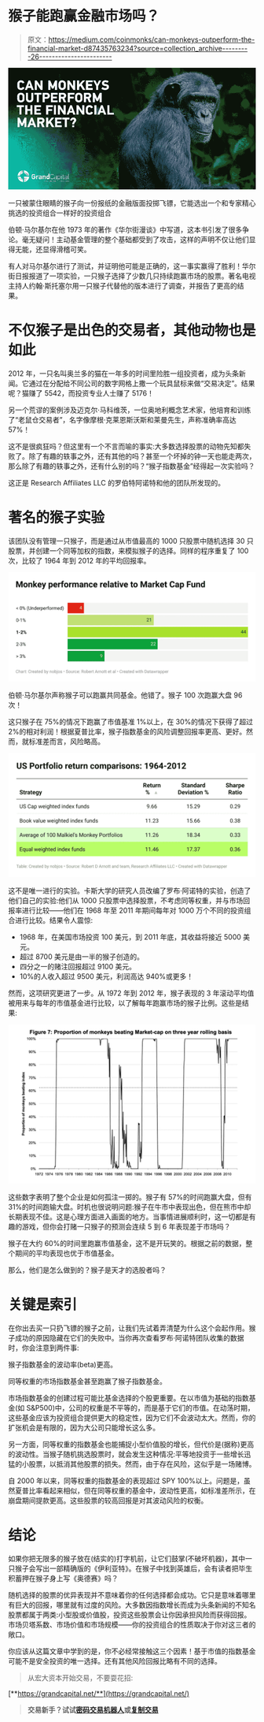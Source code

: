 # 猴子能跑赢金融市场吗？

> 原文：<https://medium.com/coinmonks/can-monkeys-outperform-the-financial-market-d87435763234?source=collection_archive---------26----------------------->

![](img/726c9418c76a8d78d4635da60c778f28.png)

一只被蒙住眼睛的猴子向一份报纸的金融版面投掷飞镖，它能选出一个和专家精心挑选的投资组合一样好的投资组合

伯顿·马尔基尔在他 1973 年的著作《华尔街漫谈》中写道，这本书引发了很多争论。毫无疑问！主动基金管理的整个基础都受到了攻击，这样的声明不仅让他们显得无能，还显得滑稽可笑。

有人对马尔基尔进行了测试，并证明他可能是正确的，这一事实赢得了胜利！华尔街日报报道了一项实验，一只猴子选择了少数几只持续跑赢市场的股票。著名电视主持人约翰·斯托塞尔用一只猴子代替他的版本进行了调查，并报告了更高的结果。

# 不仅猴子是出色的交易者，其他动物也是如此

2012 年，一只名叫奥兰多的猫在一年多的时间里险胜一组投资者，成为头条新闻。它通过在分配给不同公司的数字网格上撒一个玩具鼠标来做“交易决定”。结果呢？猫赚了 5542，而投资专业人士赚了 5176！

另一个荒谬的案例涉及迈克尔·马科维茨，一位奥地利概念艺术家，他培育和训练了“老鼠仓交易者”，名字像摩根·克莱恩斯沃斯和莱曼先生，声称准确率高达 57%！

这不是很疯狂吗？但这里有一个不言而喻的事实:大多数选择股票的动物先知都失败了。除了有趣的轶事之外，还有其他的吗？甚至一个坏掉的钟一天也能走两次，那么除了有趣的轶事之外，还有什么别的吗？“猴子指数基金”经得起一次实验吗？

这正是 Research Affiliates LLC 的罗伯特阿诺特和他的团队所发现的。

# 著名的猴子实验

该团队没有管理一只猴子，而是通过从市值最高的 1000 只股票中随机选择 30 只股票，并创建一个同等加权的指数，来模拟猴子的选择。同样的程序重复了 100 次，比较了 1964 年到 2012 年的平均回报率。

![](img/1940e4ba6ee0b66eabf9c23193001e7a.png)

伯顿·马尔基尔声称猴子可以跑赢共同基金。他错了。猴子 100 次跑赢大盘 96 次！

这只猴子在 75%的情况下跑赢了市值基准 1%以上，在 30%的情况下获得了超过 2%的相对利润！根据夏普比率，猴子指数基金的风险调整回报率更高、更好。然而，就标准差而言，风险略高。

![](img/1fdf3c1dbe88606e22e634e81b1496b9.png)

这不是唯一进行的实验。卡斯大学的研究人员改编了罗布·阿诺特的实验，创造了他们自己的实验:他们从 1000 只股票中选择股票，不考虑同等权重，并与市场回报率进行比较——他们在 1968 年至 2011 年期间每年对 1000 万个不同的投资组合进行比较。结果令人震惊:

*   1968 年，在美国市场投资 100 美元，到 2011 年底，其收益将接近 5000 美元。
*   超过 8700 美元是由一半的猴子创造的。
*   四分之一的赌注回报超过 9100 美元。
*   10%的人收入超过 9500 美元，利润高达 940%或更多！

然而，这项研究更进了一步。从 1972 年到 2012 年，猴子表现的 3 年滚动平均值被用来与每年的市值基金进行比较，以了解每年跑赢市场的猴子比例。这些是结果:

![](img/057480b44aad7a75e65a215ee9ec23ad.png)

这些数字表明了整个企业是如何孤注一掷的。猴子有 57%的时间跑赢大盘，但有 31%的时间跑输大盘。时机也很说明问题:猴子在牛市中表现出色，但在熊市中却长期表现不佳。这是心理方面进入画面的地方。当事情进展顺利时，这一切都是有趣的游戏，但你会打赌一只猴子的预测会连续 5 到 6 年表现差于市场吗？

猴子在大约 60%的时间里跑赢市值基金，这不是开玩笑的。根据之前的数据，整个期间的平均表现也优于市值基金。

那么，他们是怎么做到的？猴子是天才的选股者吗？

# 关键是索引

在你出去买一只扔飞镖的猴子之前，让我们先试着弄清楚为什么这个会起作用。猴子成功的原因隐藏在它们的失败中。当你再次查看罗布·阿诺特团队收集的数据时，你会注意到两件事:

猴子指数基金的波动率(beta)更高。

同等权重的市场指数基金甚至跑赢了猴子指数基金。

市场指数基金的创建过程可能比基金选择的个股更重要。在以市值为基础的指数基金(如 S&P500)中，公司的权重是不平等的，而是基于它们的市值。在动荡时期，这些基金应该为投资组合提供更大的稳定性，因为它们不会波动太大。然而，你的扩张机会是有限的，因为大公司只能增长这么多。

另一方面，同等权重的指数基金也能捕捉小型价值股的增长，但代价是(据称)更高的波动性。当猴子随机挑选股票时，就会发生这种情况:平等地投资于一些增长迅猛的小股票，以抵消其他股票的损失。然而，由于存在风险，这似乎是一场赌博。

自 2000 年以来，同等权重的指数基金的表现超过 SPY 100%以上。问题是，虽然夏普比率看起来相似，但在同等权重的基金中，波动性更高，如标准差所示，在崩盘期间提款更高。这些股票的较高回报是对其波动风险的权衡。

# 结论

如果你把无限多的猴子放在(结实的)打字机前，让它们鼓掌(不破坏机器)，其中一只猴子会写出一部精确版的《伊利亚特》。在猴子中找到英雄后，会有读者把毕生积蓄押在猴子身上写《奥德赛》吗？

随机选择的股票的优异表现并不意味着你的任何选择都会成功。它只是意味着哪里有巨大的回报，哪里就有过度的风险。大多数因指数增长而成为头条新闻的不知名股票都属于两类:小型股或价值股，投资这些股票会让你因承担风险而获得回报。市场贝塔系数、市场价值和市场规模——你的投资组合的性质取决于你对这三者的敞口。

你应该从这篇文章中学到的是，你不必经常接触这三个因素！基于市值的指数基金可能不是安全投资的唯一选择。还有其他风险回报比略有不同的选择。

> 从宏大资本开始交易，不要耍花招:

[**https://grandcapital.net/**](https://grandcapital.net/)

> **交易新手？试试[密码交易机器人](/coinmonks/crypto-trading-bot-c2ffce8acb2a)或[复制交易](/coinmonks/top-10-crypto-copy-trading-platforms-for-beginners-d0c37c7d698c)**